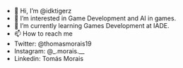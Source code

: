 - 👋 Hi, I’m @idktigerz
- 👀 I’m interested in Game Development and AI in games.
- 🌱 I’m currently learning Games Development at IADE.
- 📫 How to reach me 
- Twitter: @thomasmorais19
- Instagram: @_.morais.__
- Linkedin: Tomás Morais

<!---
idktigerz/idktigerz is a ✨ special ✨ repository because its `README.md` (this file) appears on your GitHub profile.
You can click the Preview link to take a look at your changes.
--->
